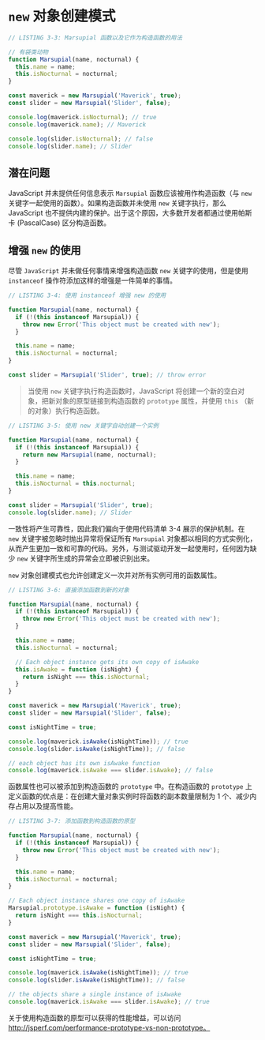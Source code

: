 # `new` 对象创建模式

```javascript
// LISTING 3-3: Marsupial 函数以及它作为构造函数的用法

// 有袋类动物
function Marsupial(name, nocturnal) {
  this.name = name;
  this.isNocturnal = nocturnal;
}

const maverick = new Marsupial('Maverick', true);
const slider = new Marsupial('Slider', false);

console.log(maverick.isNocturnal); // true
console.log(maverick.name); // Maverick

console.log(slider.isNocturnal); // false
console.log(slider.name); // Slider
```

## 潜在问题

JavaScript 并未提供任何信息表示 `Marsupial` 函数应该被用作构造函数（与 `new` 关键字一起使用的函数）。如果构造函数并未使用 `new` 关键字执行，那么 JavaScript 也不提供内建的保护。出于这个原因，大多数开发者都通过使用帕斯卡 (PascalCase) 区分构造函数。

## 增强 `new` 的使用

尽管 `JavaScript` 并未做任何事情来增强构造函数 `new` 关键字的使用，但是使用 `instanceof` 操作符添加这样的增强是一件简单的事情。

```javascript
// LISTING 3-4: 使用 instanceof 增强 new 的使用

function Marsupial(name, nocturnal) {
  if (!(this instanceof Marsupial)) {
    throw new Error('This object must be created with new');
  }

  this.name = name;
  this.isNocturnal = nocturnal;
}

const slider = Marsupial('Slider', true); // throw error
```

> 当使用 `new` 关键字执行构造函数时，JavaScript 将创建一个新的空白对象，把新对象的原型链接到构造函数的 `prototype` 属性，并使用 `this` （新的对象）执行构造函数。

```javascript
// LISTING 3-5: 使用 new 关键字自动创建一个实例

function Marsupial(name, nocturnal) {
  if (!(this instanceof Marsupial)) {
    return new Marsupial(name, nocturnal);
  }

  this.name = name;
  this.isNocturnal = this.nocturnal;
}

const slider = Marsupial('Slider', true);
console.log(slider.name); // Slider
```

一致性将产生可靠性，因此我们偏向于使用代码清单 3-4 展示的保护机制。在 `new` 关键字被忽略时抛出异常将保证所有 `Marsupial` 对象都以相同的方式实例化，从而产生更加一致和可靠的代码。另外，与测试驱动开发一起使用时，任何因为缺少 `new` 关键字所生成的异常会立即被识别出来。

`new` 对象创建模式也允许创建定义一次并对所有实例可用的函数属性。

```javascript
// LISTING 3-6: 直接添加函数到新的对象

function Marsupial(name, nocturnal) {
  if (!(this instanceof Marsupial)) {
    throw new Error('This object must be created with new');
  }

  this.name = name;
  this.isNocturnal = nocturnal;

  // Each object instance gets its own copy of isAwake
  this.isAwake = function (isNight) {
    return isNight === this.isNocturnal;
  }
}

const maverick = new Marsupial('Maverick', true);
const slider = new Marsupial('Slider', false);

const isNightTime = true;

console.log(maverick.isAwake(isNightTime)); // true
console.log(slider.isAwake(isNightTime)); // false

// each object has its own isAwake function
console.log(maverick.isAwake === slider.isAwake); // false
```

函数属性也可以被添加到构造函数的 `prototype` 中。在构造函数的 `prototype` 上定义函数的优点是：在创建大量对象实例时将函数的副本数量限制为 1 个、减少内存占用以及提高性能。

```javascript
// LISTING 3-7: 添加函数到构造函数的原型

function Marsupial(name, nocturnal) {
  if (!(this instanceof Marsupial)) {
    throw new Error('This object must be created with new');
  }

  this.name = name;
  this.isNocturnal = nocturnal;
}

// Each object instance shares one copy of isAwake
Marsupial.prototype.isAwake = function (isNight) {
  return isNight === this.isNocturnal;
}

const maverick = new Marsupial('Maverick', true);
const slider = new Marsupial('Slider', false);

const isNightTime = true;

console.log(maverick.isAwake(isNightTime)); // true
console.log(slider.isAwake(isNightTime)); // false

// the objects share a single instance of isAwake
console.log(maverick.isAwake === slider.isAwake); // true
```

关于使用构造函数的原型可以获得的性能增益，可以访问 http://jsperf.com/performance-prototype-vs-non-prototype。
